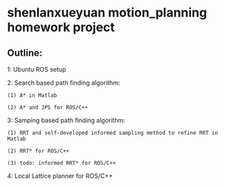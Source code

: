 # shenlanxueyuan motion_planning homework project

## Outline:

1: Ubuntu ROS setup

2: Search based path finding algorithm: 

    (1) A* in Matlab
   
    (2) A* and JPS for ROS/C++

3: Samping based path finding algorithm: 

    (1) RRT and self-developed informed sampling method to refine RRT in Matlab
   
    (2) RRT* for ROS/C++
    
    (3) todo: informed RRT* for ROS/C++
    
4: Local Lattice planner for ROS/C++
		
		 
